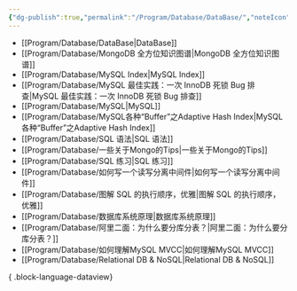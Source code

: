 ```yaml
---
{"dg-publish":true,"permalink":"/Program/Database/DataBase/","noteIcon":""}
---
```


- [[Program/Database/DataBase\|DataBase]]
- [[Program/Database/MongoDB 全方位知识图谱\|MongoDB 全方位知识图谱]]
- [[Program/Database/MySQL Index\|MySQL Index]]
- [[Program/Database/MySQL 最佳实践：一次 InnoDB 死锁 Bug 排查\|MySQL 最佳实践：一次 InnoDB 死锁 Bug 排查]]
- [[Program/Database/MySQL\|MySQL]]
- [[Program/Database/MySQL各种“Buffer”之Adaptive Hash Index\|MySQL各种“Buffer”之Adaptive Hash Index]]
- [[Program/Database/SQL 语法\|SQL 语法]]
- [[Program/Database/一些关于Mongo的Tips\|一些关于Mongo的Tips]]
- [[Program/Database/SQL 练习\|SQL 练习]]
- [[Program/Database/如何写一个读写分离中间件\|如何写一个读写分离中间件]]
- [[Program/Database/图解 SQL 的执行顺序，优雅\|图解 SQL 的执行顺序，优雅]]
- [[Program/Database/数据库系统原理\|数据库系统原理]]
- [[Program/Database/阿里二面：为什么要分库分表？\|阿里二面：为什么要分库分表？]]
- [[Program/Database/如何理解MySQL MVCC\|如何理解MySQL MVCC]]
- [[Program/Database/Relational DB & NoSQL\|Relational DB & NoSQL]]

{ .block-language-dataview}
